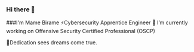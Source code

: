 ### Hi there 👋

###I'm Mame Birame
⚡Cybersecurity Apprentice Engineer
🔭 I’m currently working on Offensive Security Certified Professional (OSCP)

💬Dedication sees dreams come true.

<!--
**BeRoot00/BeRoot00** is a ✨ _special_ ✨ repository because its `README.md` (this file) appears on your GitHub profile.

Here are some ideas to get you started:

- 🔭 I’m currently working on ...
- 🌱 I’m currently learning ...
- 👯 I’m looking to collaborate on ...
- 🤔 I’m looking for help with ...
- 💬 Ask me about ...
- 📫 How to reach me: ...
- 😄 Pronouns: ...
- ⚡ Fun fact: ...
-->
